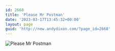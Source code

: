 ```yaml
---
id: 2668
title: 'Please Mr Postman'
date: '2023-03-17T13:45:32+00:00'
layout: page
guid: 'http://new.andydixon.com/?page_id=2668'
---
```


![Please Mr Postman](https://i0.wp.com/assets.g8x2.ldn.idrivee2-23.com/posters/Please%20Mr%20Postman%2001.jpg?w=1200&ssl=1 "Please Mr Postman")